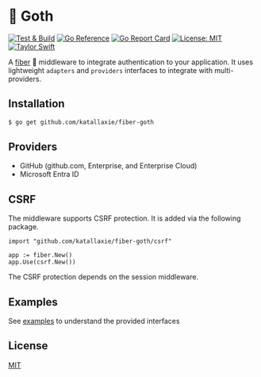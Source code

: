 # 👻 Goth

[![Test & Build](https://github.com/katallaxie/fiber-goth/actions/workflows/main.yml/badge.svg)](https://github.com/katallaxie/fiber-goth/actions/workflows/main.yml)
[![Go Reference](https://pkg.go.dev/badge/github.com/katallaxie/fiber-goth.svg)](https://pkg.go.dev/github.com/katallaxie/fiber-goth)
[![Go Report Card](https://goreportcard.com/badge/github.com/katallaxie/fiber-goth)](https://goreportcard.com/report/github.com/katallaxie/fiber-goth)
[![License: MIT](https://img.shields.io/badge/License-MIT-yellow.svg)](https://opensource.org/licenses/MIT)
[![Taylor Swift](https://img.shields.io/badge/secured%20by-taylor%20swift-brightgreen.svg)](https://twitter.com/SwiftOnSecurity)

A [fiber](https://gofiber.io/) :rocket: middleware to integrate authentication to your application. It uses lightweight `adapters` and `providers` interfaces to integrate with multi-providers. 

## Installation

```bash
$ go get github.com/katallaxie/fiber-goth
```

## Providers

* GitHub (github.com, Enterprise, and Enterprise Cloud)
* Microsoft Entra ID

## CSRF

The middleware supports CSRF protection. It is added via the following package.

```golang
import "github.com/katallaxie/fiber-goth/csrf"

app := fiber.New()
app.Use(csrf.New())
```

The CSRF protection depends on the session middleware.

## Examples

See [examples](https://github.com/katallaxie/fiber-goth/tree/master/examples) to understand the provided interfaces

## License

[MIT](/LICENSE)
